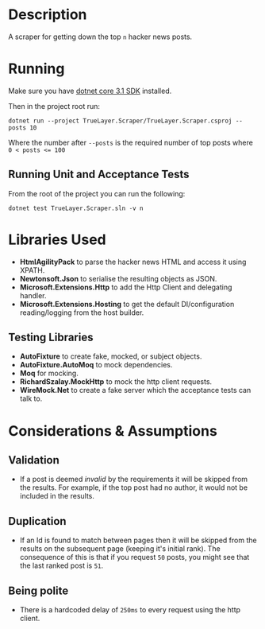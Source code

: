 # Description 
A scraper for getting down the top `n` hacker news posts. 

# Running 
Make sure you have [dotnet core 3.1 SDK](https://dotnet.microsoft.com/download/dotnet-core/3.1) installed. 

Then in the project root run: 

`dotnet run --project TrueLayer.Scraper/TrueLayer.Scraper.csproj --posts 10`

Where the number after `--posts` is the required number of top posts where `0 < posts <= 100`

## Running Unit and Acceptance Tests 
From the root of the project you can run the following: 

`dotnet test TrueLayer.Scraper.sln -v n`

# Libraries Used 
- **HtmlAgilityPack** to parse the hacker news HTML and access it using XPATH. 
- **Newtonsoft.Json** to serialise the resulting objects as JSON. 
- **Microsoft.Extensions.Http** to add the Http Client and delegating handler. 
- **Microsoft.Extensions.Hosting** to get the default DI/configuration reading/logging from the host builder. 

## Testing Libraries
- **AutoFixture** to create fake, mocked, or subject objects. 
- **AutoFixture.AutoMoq** to mock dependencies. 
- **Moq** for mocking. 
- **RichardSzalay.MockHttp** to mock the http client requests. 
- **WireMock.Net** to create a fake server which the acceptance tests can talk to. 

# Considerations & Assumptions 
## Validation 
- If a post is deemed *invalid* by the requirements it will be skipped from the results. For example, if the top post had no author, it would not be included in the results. 
## Duplication
- If an Id is found to match between pages then it will be skipped from the results on the subsequent page (keeping it's initial rank). The consequence of this is that if you request `50` posts, you might see that the last ranked post is `51`. 
## Being polite 
- There is a hardcoded delay of `250ms` to every request using the http client. 

